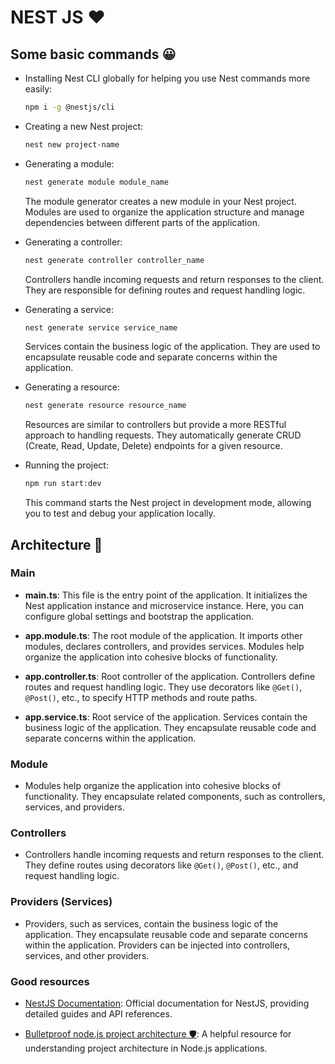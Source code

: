 # NEST JS ❤️

## Some basic commands 😀

- Installing Nest CLI globally for helping you use Nest commands more easily:

  ```bash
  npm i -g @nestjs/cli
  ```

- Creating a new Nest project:

  ```bash
  nest new project-name
  ```

- Generating a module:

  ```bash
  nest generate module module_name
  ```

  The module generator creates a new module in your Nest project. Modules are used to organize the application structure and manage dependencies between different parts of the application.

- Generating a controller:

  ```bash
  nest generate controller controller_name
  ```

  Controllers handle incoming requests and return responses to the client. They are responsible for defining routes and request handling logic.

- Generating a service:

  ```bash
  nest generate service service_name
  ```

  Services contain the business logic of the application. They are used to encapsulate reusable code and separate concerns within the application.

- Generating a resource:

  ```bash
  nest generate resource resource_name
  ```

  Resources are similar to controllers but provide a more RESTful approach to handling requests. They automatically generate CRUD (Create, Read, Update, Delete) endpoints for a given resource.

- Running the project:

  ```bash
  npm run start:dev
  ```

  This command starts the Nest project in development mode, allowing you to test and debug your application locally.

## Architecture 🧬

### Main

- **main.ts**: This file is the entry point of the application. It initializes the Nest application instance and microservice instance. Here, you can configure global settings and bootstrap the application.

- **app.module.ts**: The root module of the application. It imports other modules, declares controllers, and provides services. Modules help organize the application into cohesive blocks of functionality.

- **app.controller.ts**: Root controller of the application. Controllers define routes and request handling logic. They use decorators like `@Get()`, `@Post()`, etc., to specify HTTP methods and route paths.

- **app.service.ts**: Root service of the application. Services contain the business logic of the application. They encapsulate reusable code and separate concerns within the application.

### Module

- Modules help organize the application into cohesive blocks of functionality. They encapsulate related components, such as controllers, services, and providers. 

### Controllers

- Controllers handle incoming requests and return responses to the client. They define routes using decorators like `@Get()`, `@Post()`, etc., and request handling logic.

### Providers (Services)

- Providers, such as services, contain the business logic of the application. They encapsulate reusable code and separate concerns within the application. Providers can be injected into controllers, services, and other providers.

### Good resources

- [NestJS Documentation](https://docs.nestjs.com/): Official documentation for NestJS, providing detailed guides and API references.

- [Bulletproof node.js project architecture 🛡️](https://dev.to/santypk4/bulletproof-node-js-project-architecture-4epf): A helpful resource for understanding project architecture in Node.js applications.